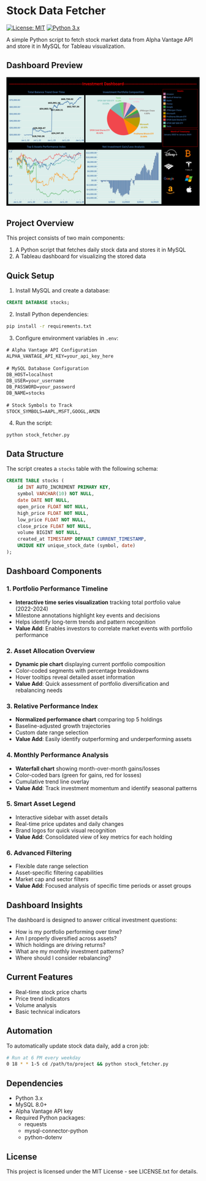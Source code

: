 # Stock Data Fetcher

[![License: MIT](https://img.shields.io/badge/License-MIT-yellow.svg)](https://opensource.org/licenses/MIT)
[![Python 3.x](https://img.shields.io/badge/python-3.x-blue.svg)](https://www.python.org/downloads/)

A simple Python script to fetch stock market data from Alpha Vantage API and store it in MySQL for Tableau visualization.

## Dashboard Preview

![Investment Dashboard](dashboard/Tableau%20Dashboard.png)

## Project Overview

This project consists of two main components:
1. A Python script that fetches daily stock data and stores it in MySQL
2. A Tableau dashboard for visualizing the stored data

## Quick Setup

1. Install MySQL and create a database:
```sql
CREATE DATABASE stocks;
```

2. Install Python dependencies:
```bash
pip install -r requirements.txt
```

3. Configure environment variables in `.env`:
```env
# Alpha Vantage API Configuration
ALPHA_VANTAGE_API_KEY=your_api_key_here

# MySQL Database Configuration
DB_HOST=localhost
DB_USER=your_username
DB_PASSWORD=your_password
DB_NAME=stocks

# Stock Symbols to Track
STOCK_SYMBOLS=AAPL,MSFT,GOOGL,AMZN
```

4. Run the script:
```bash
python stock_fetcher.py
```

## Data Structure

The script creates a `stocks` table with the following schema:
```sql
CREATE TABLE stocks (
    id INT AUTO_INCREMENT PRIMARY KEY,
    symbol VARCHAR(10) NOT NULL,
    date DATE NOT NULL,
    open_price FLOAT NOT NULL,
    high_price FLOAT NOT NULL,
    low_price FLOAT NOT NULL,
    close_price FLOAT NOT NULL,
    volume BIGINT NOT NULL,
    created_at TIMESTAMP DEFAULT CURRENT_TIMESTAMP,
    UNIQUE KEY unique_stock_date (symbol, date)
);
```

## Dashboard Components

### 1. Portfolio Performance Timeline
- **Interactive time series visualization** tracking total portfolio value (2022-2024)
- Milestone annotations highlight key events and decisions
- Helps identify long-term trends and pattern recognition
- **Value Add**: Enables investors to correlate market events with portfolio performance

### 2. Asset Allocation Overview
- **Dynamic pie chart** displaying current portfolio composition
- Color-coded segments with percentage breakdowns
- Hover tooltips reveal detailed asset information
- **Value Add**: Quick assessment of portfolio diversification and rebalancing needs

### 3. Relative Performance Index
- **Normalized performance chart** comparing top 5 holdings
- Baseline-adjusted growth trajectories
- Custom date range selection
- **Value Add**: Easily identify outperforming and underperforming assets

### 4. Monthly Performance Analysis
- **Waterfall chart** showing month-over-month gains/losses
- Color-coded bars (green for gains, red for losses)
- Cumulative trend line overlay
- **Value Add**: Track investment momentum and identify seasonal patterns

### 5. Smart Asset Legend
- Interactive sidebar with asset details
- Real-time price updates and daily changes
- Brand logos for quick visual recognition
- **Value Add**: Consolidated view of key metrics for each holding

### 6. Advanced Filtering
- Flexible date range selection
- Asset-specific filtering capabilities
- Market cap and sector filters
- **Value Add**: Focused analysis of specific time periods or asset groups

## Dashboard Insights

The dashboard is designed to answer critical investment questions:
- How is my portfolio performing over time?
- Am I properly diversified across assets?
- Which holdings are driving returns?
- What are my monthly investment patterns?
- Where should I consider rebalancing?

## Current Features
- Real-time stock price charts
- Price trend indicators
- Volume analysis
- Basic technical indicators

## Automation

To automatically update stock data daily, add a cron job:

```bash
# Run at 6 PM every weekday
0 18 * * 1-5 cd /path/to/project && python stock_fetcher.py
```

## Dependencies

- Python 3.x
- MySQL 8.0+
- Alpha Vantage API key
- Required Python packages:
  - requests
  - mysql-connector-python
  - python-dotenv

## License

This project is licensed under the MIT License - see LICENSE.txt for details. 